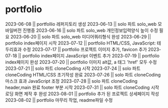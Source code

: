 # portfolio
2023-06-08 || portfollio 레퍼지토리 생성
2023-06-13 || solo 파트 solo_web 모바일버전 진행중
2023-06-16 || solo 파트 solo_web 개인정보입력양식 높이 수정 필요
2023-06-20 || solo 파트 solo_web 미디어쿼리형식 완성
2023-06-29 || portfolio index페이지 시작
2023-07-12 || portfolio HTML/CSS, JavaScript: 테두리효과 수정
2023-07-17 || portfolio 프로젝트 이미지 추가, favicon 추가
2023-07-18 || portfolio index페이지 JavaScript 이벤트 추가
2023-07-19 || portfolio index페이지 완성
2023-07-20 || portfolio 이미지 alt값, a 태그 'href' 모두 수정
2023-07-21 || solo 파트 cloneCoding 시작
2023-07-24 || solo 파트 cloneCoding HTML/CSS 초기작성 완료
2023-07-26 || solo 파트 cloneCoding 마스크 효과 JavaScript 조정
2023-07-28 || solo 파트 cloneCoding header,main 완료 footer 부분 시작
2023-07-31 || solo 파트 cloneCoding 시작 로딩 화면 제작 후 완성
2023-08-01 || portfolio 추가 된 프로젝트 상세페이지 작성
2023-08-02 || portfolio 마무리 작업, readme파일 수정